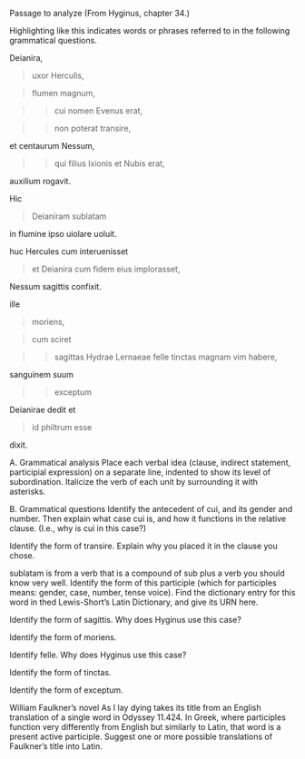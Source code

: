 Passage to analyze
(From Hyginus, chapter 34.)

Highlighting like this indicates words or phrases referred to in the following grammatical questions.

Deianira, 

>uxor Herculis, 

>flumen magnum, 

>>cui nomen Evenus erat, 

>>non poterat transire, 

et centaurum Nessum, 

>>qui filius Ixionis et Nubis erat, 

auxilium rogavit. 

Hic 

>Deianiram sublatam

in flumine ipso uiolare uoluit. 

huc Hercules cum interuenisset

>et Deianira cum fidem eius implorasset, 

Nessum sagittis confixit.

ille

>moriens, 

>cum sciret 

>>sagittas Hydrae Lernaeae felle tinctas magnam vim habere, 

sanguinem suum 

>>exceptum 

Deianirae dedit et 

>id philtrum esse 

dixit.

A. Grammatical analysis
Place each verbal idea (clause, indirect statement, participial expression) on a separate line, indented to show its level of subordination. Italicize the verb of each unit by surrounding it with asterisks.

B. Grammatical questions
Identify the antecedent of cui, and its gender and number. Then explain what case cui is, and how it functions in the relative clause. (I.e., why is cui in this case?)

Identify the form of transire. Explain why you placed it in the clause you chose.

sublatam is from a verb that is a compound of sub plus a verb you should know very well. 
Identify the form of this participle (which for participles means: gender, case, number, tense voice). 
Find the dictionary entry for this word in thed Lewis-Short’s Latin Dictionary, and give its URN here.

Identify the form of sagittis. Why does Hyginus use this case?

Identify the form of moriens.

Identify felle. Why does Hyginus use this case?

Identify the form of tinctas.

Identify the form of exceptum.

William Faulkner’s novel As I lay dying takes its title from an English translation of a single word in Odyssey 11.424. 
In Greek, where participles function very differently from English but similarly to Latin, that word is a present active participle. 
Suggest one or more possible translations of Faulkner’s title into Latin.
